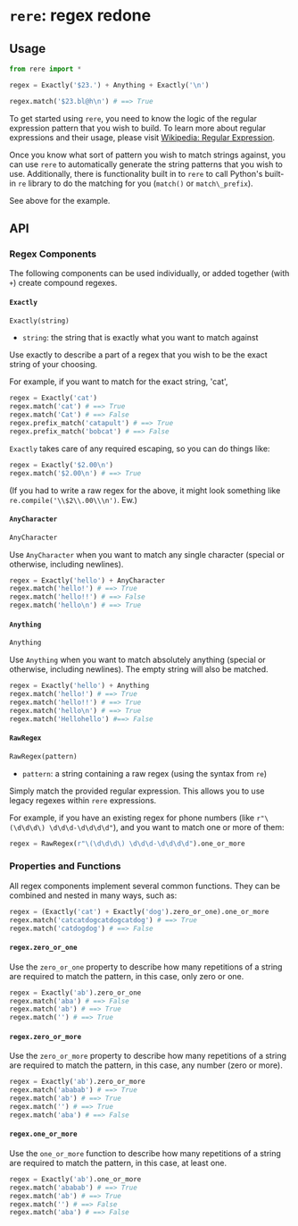# `rere`: regex redone

## Usage

```python
from rere import *

regex = Exactly('$23.') + Anything + Exactly('\n')

regex.match('$23.bl@h\n') # ==> True
```

To get started using `rere`, you need to know the logic of the regular
expression pattern that you wish to build. To learn more about regular
expressions and their usage, please visit [Wikipedia: Regular
Expression](http://en.wikipedia.org/wiki/Regular_expression).

Once you know what sort of pattern you wish to match strings against, you can
use `rere` to automatically generate the string patterns that you wish to use.
Additionally, there is functionality built in to `rere` to call Python's
built-in `re` library to do the matching for you (`match()` or
`match\_prefix`).

See above for the example.

## API

### Regex Components

The following components can be used individually, or added together (with `+`)
create compound regexes.

#### `Exactly`

```python
Exactly(string)
```

-   `string`: the string that is exactly what you want to match against

Use exactly to describe a part of a regex that you wish to be the exact
string of your choosing.

For example, if you want to match for the exact string, 'cat',

```python
regex = Exactly('cat')
regex.match('cat') # ==> True
regex.match('Cat') # ==> False
regex.prefix_match('catapult') # ==> True
regex.prefix_match('bobcat') # ==> False
```

`Exactly` takes care of any required escaping, so you can do things like: 

```python
regex = Exactly('$2.00\n')
regex.match('$2.00\n') # ==> True
````

(If you had to write a raw regex for the above, it might look something
like `re.compile('\\$2\\.00\\\n')`. Ew.)

#### `AnyCharacter`

```python
AnyCharacter
```

Use `AnyCharacter` when you want to match any single character (special or
otherwise, including newlines). 

```python
regex = Exactly('hello') + AnyCharacter
regex.match('hello!') # ==> True
regex.match('hello!!') # ==> False
regex.match('hello\n') # ==> True
```

#### `Anything`

```python
Anything
```

Use `Anything` when you want to match absolutely anything (special or
otherwise, including newlines). The empty string will also be matched.

```python
regex = Exactly('hello') + Anything
regex.match('hello!') # ==> True
regex.match('hello!!') # ==> True 
regex.match('hello\n') # ==> True
regex.match('Hellohello') #==> False
```

#### `RawRegex`

```python
RawRegex(pattern)
```

-   `pattern`: a string containing a raw regex (using the syntax from `re`)

Simply match the provided regular expression. This allows you to use legacy
regexes within `rere` expressions.

For example, if you have an existing regex for phone numbers (like
`r"\(\d\d\d\) \d\d\d-\d\d\d\d"`), and you want to match one or more of
them:

```python
regex = RawRegex(r"\(\d\d\d\) \d\d\d-\d\d\d\d").one_or_more
```

### Properties and Functions

All regex components implement several common functions. They can be combined
and nested in many ways, such as:

```python
regex = (Exactly('cat') + Exactly('dog').zero_or_one).one_or_more
regex.match('catcatdogcatdogcatdog') # ==> True
regex.match('catdogdog') # ==> False
```

#### `regex.zero_or_one`

Use the `zero_or_one` property to describe how many repetitions of a string are
required to match the pattern, in this case, only zero or one.

```python
regex = Exactly('ab').zero_or_one
regex.match('aba') # ==> False
regex.match('ab') # ==> True
regex.match('') # ==> True
```

#### `regex.zero_or_more`

Use the `zero_or_more` property to describe how many repetitions of a string are
required to match the pattern, in this case, any number (zero or more).

```python
regex = Exactly('ab').zero_or_more 
regex.match('ababab') # ==> True
regex.match('ab') # ==> True
regex.match('') # ==> True
regex.match('aba') # ==> False 
```

#### `regex.one_or_more`

Use the `one_or_more` function to describe how many repetitions of a string are
required to match the pattern, in this case, at least one.

```python
regex = Exactly('ab').one_or_more 
regex.match('ababab') # ==> True
regex.match('ab') # ==> True
regex.match('') # ==> False
regex.match('aba') # ==> False 
```
